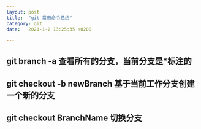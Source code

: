 ```yaml
---
layout: post
title:  "git 常用命令总结"
category: git
date:   2021-1-2 13:25:35 +0200

---
```


## git branch -a 查看所有的分支，当前分支是*标注的

## git checkout -b newBranch 基于当前工作分支创建一个新的分支

## git checkout BranchName 切换分支

